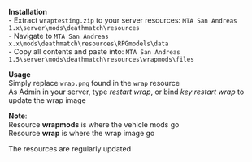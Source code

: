 **Installation**  
\- Extract `wraptesting.zip` to your server resources: `MTA San Andreas 1.x\server\mods\deathmatch\resources`  
\- Navigate to `MTA San Andreas x.x\mods\deathmatch\resources\RPGmodels\data`  
\- Copy all contents and paste into: `MTA San Andreas 1.5\server\mods\deathmatch\resources\wrapmods\files`

**Usage**  
Simply replace `wrap.png` found in the `wrap` resource  
As Admin in your server, type _restart wrap_, or bind _key restart wrap_ to update the wrap image

**Note**:  
Resource **wrapmods** is where the vehicle mods go  
Resource **wrap** is where the wrap image go  


The resources are regularly updated
